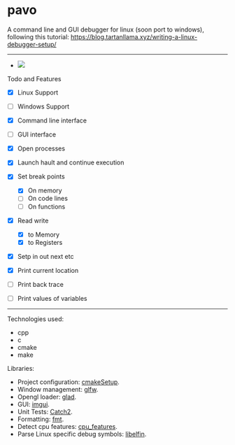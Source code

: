 # pavo

A command line and GUI debugger for linux (soon port to windows), following this tutorial: https://blog.tartanllama.xyz/writing-a-linux-debugger-setup/

---

- ![](https://github.com/meemknight/photos/blob/master/pavo1.png)

Todo and Features

- [x] Linux Support
- [ ] Windows Support

- [X] Command line interface
- [ ] GUI interface

- [X] Open processes
- [X] Launch hault and continue execution
- [X] Set break points
    - [X] On memory
    - [ ] On code lines
    - [ ] On functions
   
- [X] Read write
    - [X] to Memory
    - [X] to Registers

- [X] Setp in out next etc

- [X] Print current location
- [ ] Print back trace
- [ ] Print values of variables

---

Technologies used: 

* cpp
* c
* cmake
* make

Libraries:

* Project configuration: [cmakeSetup](https://github.com/meemknight/cmakeSetup).
* Window management: [glfw](https://github.com/glfw/glfw).
* Opengl loader: [glad](https://github.com/Dav1dde/glad).
* GUI: [imgui](https://github.com/ocornut/imgui).
* Unit Tests: [Catch2](https://github.com/catchorg/Catch2).
* Formatting: [fmt](https://github.com/fmtlib/fmt).
* Detect cpu features: [cpu_features](https://github.com/google/cpu_features).
* Parse Linux specific debug symbols: [libelfin](https://github.com/aclements/libelfin).




